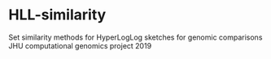 # HLL-similarity
Set similarity methods for HyperLogLog sketches for genomic comparisons
JHU computational genomics project 2019
